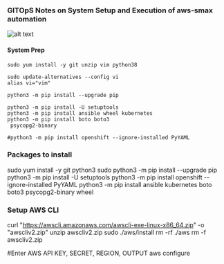 
### GITOpS Notes on System Setup and Execution of aws-smax automation
![alt text](https://assets.website-files.com/5ebcb9396faf10d8f7644479/5ed6a066891af295a039860f_GLGLogolrg-p-500.png "GreenLight Logo")
#### System Prep
```
sudo yum install -y git unzip vim python38

sudo update-alternatives --config vi
alias vi="vim"

python3 -m pip install --upgrade pip

python3 -m pip install -U setuptools
python3 -m pip install ansible wheel kubernetes
python3 -m pip install boto boto3
 psycopg2-binary 

#python3 -m pip install openshift --ignore-installed PyYAML
```
### Packages to install
sudo yum install -y git python3
sudo python3 -m pip install --upgrade pip
python3 -m pip install -U setuptools
python3 -m pip install openshift --ignore-installed PyYAML
python3 -m pip install ansible kubernetes boto boto3 psycopg2-binary wheel

### Setup AWS CLI
curl "https://awscli.amazonaws.com/awscli-exe-linux-x86_64.zip" -o "awscliv2.zip"
unzip awscliv2.zip
sudo ./aws/install
rm -rf ./aws
rm -f awscliv2.zip

#Enter AWS API KEY, SECRET, REGION, OUTPUT
aws configure
